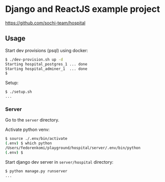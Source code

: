 # Django and ReactJS example project

https://github.com/sochi-team/hospital

## Usage

Start dev provisions (psql) using docker:

```sh
$ ./dev-provision.sh up -d
Starting hospital_postgres_1 ... done
Starting hospital_adminer_1  ... done
$
```

Setup:

```sh
$ ./setup.sh
...
```

### Server

Go to the `server` directory.

Activate python venv:

```sh
$ source ./.env/bin/activate
(.env) $ which python
/Users/fedorenkomi/playground/hospital/server/.env/bin/python
(.env) $
```

Start django dev server in `server/hospital` directory:

```sh
$ python manage.py runserver
...
```
